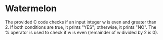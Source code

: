 # Watermelon
The provided C code checks if an input integer w is even and greater than 2. If both conditions are true, it prints "YES"; otherwise, it prints "NO". The % operator is used to check if w is even (remainder of w divided by 2 is 0).
